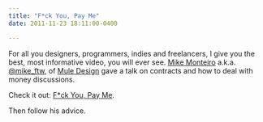 ```yaml
---
title: "F*ck You, Pay Me"
date: 2011-11-23 18:11:00-0400

---
```


For all you designers, programmers, indies and freelancers, I give you the best, most informative video, you will ever see.  [Mike Monteiro](http://mikemonteiro.com/) a.k.a. [@mike_ftw](http://twitter.com/mike_FTW), of [Mule Design](http://muledesign.com/) gave a talk on contracts and how to deal with money discussions.

Check it out: [F*ck You, Pay Me](http://weblog.muledesign.com/2011/04/creative_mornings.php).

Then follow his advice.
